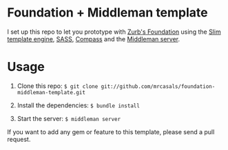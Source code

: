 # Foundation + Middleman template

I set up this repo to let you prototype with [Zurb's
Foundation](http://foundation.zurb.com) using the [Slim template
engine](http://slim-lang.com), [SASS](http://sass-lang.com),
[Compass](http://compass-style.org) and the [Middleman
server](http://middlemanapp.com/).

# Usage

1. Clone this repo:
`$ git clone git://github.com/mrcasals/foundation-middleman-template.git`

2. Install the dependencies:
`$ bundle install`

3. Start the server:
`$ middleman server`

If you want to add any gem or feature to this template, please send a pull
request.
